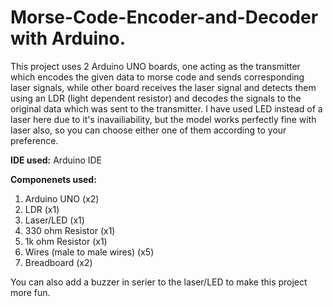 # Morse-Code-Encoder-and-Decoder with Arduino.

This project uses 2 Arduino UNO boards, one acting as the transmitter which encodes the given data to morse code and sends corresponding laser signals, while other board receives the laser signal and detects them using an LDR (light dependent resistor) and decodes the signals to the original data which was sent to the transmitter.
I have used LED instead of a laser here due to it's inavailiability, but the model works perfectly fine with laser also, so you can choose either one of them according to your preference.

__IDE used:__ 
Arduino IDE

__Componenets used:__
1. Arduino UNO (x2)
2. LDR (x1)
3. Laser/LED (x1)
4. 330 ohm Resistor (x1)
5. 1k ohm Resistor (x1)
6. Wires (male to male wires) (x5)
7. Breadboard (x2)

You can also add a buzzer in serier to the laser/LED to make this project more fun.

